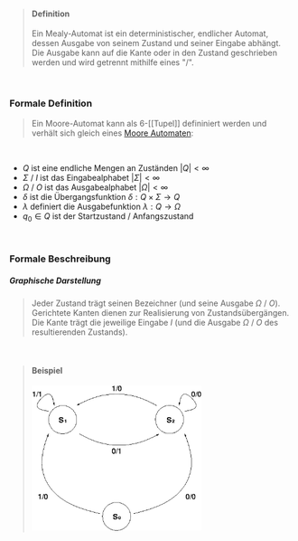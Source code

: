 >#### Definition
>
>Ein Mealy-Automat ist ein deterministischer, endlicher Automat, dessen Ausgabe von seinem Zustand und seiner Eingabe abhängt. Die Ausgabe kann auf die Kante oder in den Zustand geschrieben werden und wird getrennt mithilfe eines "/".

<br>

### Formale Definition

>Ein Moore-Automat kann als 6-[[Tupel]] defininiert werden und verhält sich gleich eines [Moore Automaten](Moore%20Automaten.md):

<br>

- $Q$ ist eine endliche Mengen an Zuständen $|Q|<\infty$
- $\Sigma$ / $I$ ist das Eingabealphabet $|\Sigma|<\infty$
- $\Omega$ / $O$ ist das Ausgabealphabet $|\Omega|<\infty$ 
- $\delta$ ist die Übergangsfunktion $\delta: Q\times\Sigma\rightarrow Q$
- $\lambda$ definiert die Ausgabefunktion $\lambda: Q\rightarrow\Omega$
- $q_0\in Q$ ist der Startzustand / Anfangszustand

<br>

### Formale Beschreibung

##### Graphische Darstellung

>Jeder Zustand trägt seinen Bezeichner (und seine Ausgabe $\Omega$ / $O$). 
>Gerichtete Kanten dienen zur Realisierung von Zustandsübergängen.
>Die Kante trägt die jeweilige Eingabe $I$ (und die Ausgabe $\Omega$ / $O$ des resultierenden Zustands).

<br>

>#### Beispiel
>
><img src="./Resourcen/Pasted%20image%2020221221141538.png" alt="" width="300"/>
